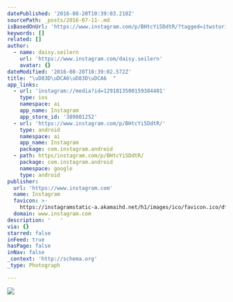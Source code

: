 ```yaml
---
datePublished: '2016-08-20T10:39:03.218Z'
sourcePath: _posts/2016-07-11-.md
isBasedOnUrl: 'https://www.instagram.com/p/BHtcYi5DdtR/?tagged=itwstories'
keywords: []
related: []
author:
  - name: daisy.seilern
    url: 'https://www.instagram.com/daisy.seilern'
    avatar: {}
dateModified: '2016-08-20T10:39:02.572Z'
title: "\uD83D\uDCA6\uD83D\uDCA6  "
app_links:
  - url: 'instagram://media?id=1291813500159384401'
    type: ios
    namespace: ai
    app_name: Instagram
    app_store_id: '389801252'
  - url: 'https://www.instagram.com/p/BHtcYi5DdtR/'
    type: android
    namespace: ai
    app_name: Instagram
    package: com.instagram.android
  - path: https/instagram.com/p/BHtcYi5DdtR/
    package: com.instagram.android
    namespace: google
    type: android
publisher:
  url: 'https://www.instagram.com'
  name: Instagram
  favicon: >-
    https://instagramstatic-a.akamaihd.net/h1/images/ico/favicon.ico/dfa85bb1fd63.ico
  domain: www.instagram.com
description: '   '
via: {}
starred: false
inFeed: true
hasPage: false
inNav: false
_context: 'http://schema.org'
_type: Photograph

---
```

![   ](https://imgflo.herokuapp.com/graph/vahj1ThiexotieMo/9767f51f36ec50ac71a99fe445870a47/croprotate.jpg?cropheight=448&cropwidth=640&degrees=0&input=https%3A%2F%2Fscontent.cdninstagram.com%2Ft51.2885-15%2Fs640x640%2Fsh0.08%2Fe35%2F13652059_899674586810826_35247565_n.jpg%3Fig_cache_key%3DMTI5MTgxMzUwMDE1OTM4NDQwMQ%253D%253D.2&x=0&y=95)
